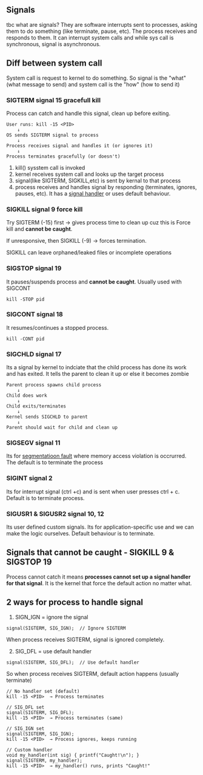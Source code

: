 ## Signals
tbc what are signals? They are software interrupts sent to processes, asking them to do something (like terminate, pause, etc). The process receives and responds to them. It can interrupt system calls and while sys call is synchronous, signal is asynchronous.

## Diff between system call
System call is request to kernel to do something. So signal is the "what" (what message to send) and system call is the "how" (how to send it)

### SIGTERM signal 15 gracefull kill
Process can catch and handle this signal, clean up before exiting.
```
User runs: kill -15 <PID>
    ↓
OS sends SIGTERM signal to process
    ↓
Process receives signal and handles it (or ignores it)
    ↓
Process terminates gracefully (or doesn't)
```
1) kill() sysstem call is invoked
2) kernel receives system call and looks up the target process
3) signal(like SIGTERM, SIGKILL,etc) is sent by kernal to that process
4) process receives and handles signal by responding (terminates, ignores, pauses, etc). It has a [signal handler]() or uses default behaviour.

### SIGKILL signal 9 force kill
Try SIGTERM (-15) first → gives process time to clean up cuz this is Force kill and **cannot be caught**. 

If unresponsive, then SIGKILL (-9) → forces termination.

SIGKILL can leave orphaned/leaked files or incomplete operations

### SIGSTOP signal 19
It pauses/suspends process and **cannot be caught**. Usually used with SIGCONT
```
kill -STOP pid
```

### SIGCONT signal 18
It resumes/continues a stopped process.
```
kill -CONT pid
```

### SIGCHLD signal 17
Its a signal by kernel to indciate that the child process has done its work and has exited. It tells the parent to clean it up or else it becomes zombie 
```
Parent process spawns child process
    ↓
Child does work
    ↓
Child exits/terminates
    ↓
Kernel sends SIGCHLD to parent
    ↓
Parent should wait for child and clean up
```

### SIGSEGV signal 11
Its for [segmentatioon fault](https://github.com/brian6484/CSKnowledge/blob/main/Operating%20System/Linux/Signal/SegmentationFault.md) where memory access violation is occrurred. The default is to terminate the process 

### SIGINT signal 2
Its for interrupt signal (ctrl +c) and is sent when user presses ctrl + c. Default is to terminate process.

### SIGUSR1 & SIGUSR2 signal 10, 12
Its user defined custom signals. Its for application-specific use and we can make the logic ourselves. Default behaviour is to terminate.

## Signals that cannot be caught - SIGKILL 9 & SIGSTOP 19
Process cannot catch it means **processes cannot set up a signal handler for that signal**. It is the kernel that force the default
action no matter what.

## 2 ways for process to handle signal
1) SIGN_IGN = ignore the signal
```
signal(SIGTERM, SIG_IGN);  // Ignore SIGTERM
```
When process receives SIGTERM, signal is ignored completely.

2) SIG_DFL = use default handler
```
signal(SIGTERM, SIG_DFL);  // Use default handler
```
So when process receives SIGTERM, default action happens (usually terminate) 
```
// No handler set (default)
kill -15 <PID>  → Process terminates

// SIG_DFL set
signal(SIGTERM, SIG_DFL);
kill -15 <PID>  → Process terminates (same)

// SIG_IGN set
signal(SIGTERM, SIG_IGN);
kill -15 <PID>  → Process ignores, keeps running

// Custom handler
void my_handler(int sig) { printf("Caught!\n"); }
signal(SIGTERM, my_handler);
kill -15 <PID>  → my_handler() runs, prints "Caught!"
```
